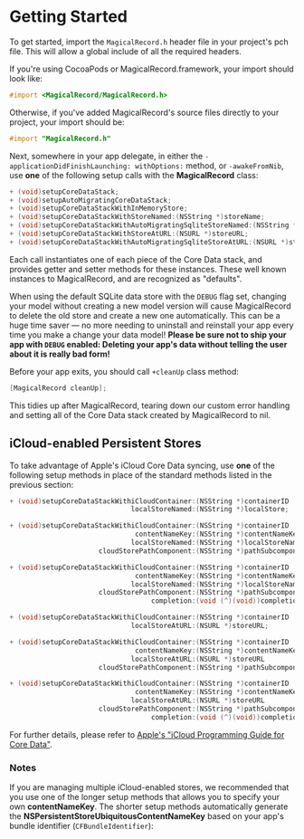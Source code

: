 # Getting Started

To get started, import the `MagicalRecord.h` header file in your project's pch file. This will allow a global include of all the required headers.

If you're using CocoaPods or MagicalRecord.framework, your import should look like:

```objective-c
#import <MagicalRecord/MagicalRecord.h>
```

Otherwise, if you've added MagicalRecord's source files directly to your project, your import should be:

```objective-c
#import "MagicalRecord.h"
```

Next, somewhere in your app delegate, in either the `- applicationDidFinishLaunching: withOptions:` method, or `-awakeFromNib`, use **one** of the following setup calls with the **MagicalRecord** class:

```objective-c
+ (void)setupCoreDataStack;
+ (void)setupAutoMigratingCoreDataStack;
+ (void)setupCoreDataStackWithInMemoryStore;
+ (void)setupCoreDataStackWithStoreNamed:(NSString *)storeName;
+ (void)setupCoreDataStackWithAutoMigratingSqliteStoreNamed:(NSString *)storeName;
+ (void)setupCoreDataStackWithStoreAtURL:(NSURL *)storeURL;
+ (void)setupCoreDataStackWithAutoMigratingSqliteStoreAtURL:(NSURL *)storeURL;
```

Each call instantiates one of each piece of the Core Data stack, and provides getter and setter methods for these instances. These well known instances to MagicalRecord, and are recognized as "defaults".

When using the default SQLite data store with the `DEBUG` flag set, changing your model without creating a new model version will cause MagicalRecord to delete the old store and create a new one automatically. This can be a huge time saver — no more needing to uninstall and reinstall your app every time you make a change your data model! **Please be sure not to ship your app with `DEBUG` enabled: Deleting your app's data without telling the user about it is really bad form!**

Before your app exits, you should call `+cleanUp` class method:

```objective-c
[MagicalRecord cleanUp];
```

This tidies up after MagicalRecord, tearing down our custom error handling and setting all of the Core Data stack created by MagicalRecord to nil.

## iCloud-enabled Persistent Stores

To take advantage of Apple's iCloud Core Data syncing, use **one** of the following setup methods in place of the standard methods listed in the previous section:

```objective-c
+ (void)setupCoreDataStackWithiCloudContainer:(NSString *)containerID
                              localStoreNamed:(NSString *)localStore;

+ (void)setupCoreDataStackWithiCloudContainer:(NSString *)containerID
                               contentNameKey:(NSString *)contentNameKey
                              localStoreNamed:(NSString *)localStoreName
                      cloudStorePathComponent:(NSString *)pathSubcomponent;

+ (void)setupCoreDataStackWithiCloudContainer:(NSString *)containerID
                               contentNameKey:(NSString *)contentNameKey
                              localStoreNamed:(NSString *)localStoreName
                      cloudStorePathComponent:(NSString *)pathSubcomponent
                                   completion:(void (^)(void))completion;

+ (void)setupCoreDataStackWithiCloudContainer:(NSString *)containerID
                              localStoreAtURL:(NSURL *)storeURL;

+ (void)setupCoreDataStackWithiCloudContainer:(NSString *)containerID
                               contentNameKey:(NSString *)contentNameKey
                              localStoreAtURL:(NSURL *)storeURL
                      cloudStorePathComponent:(NSString *)pathSubcomponent;

+ (void)setupCoreDataStackWithiCloudContainer:(NSString *)containerID
                               contentNameKey:(NSString *)contentNameKey
                              localStoreAtURL:(NSURL *)storeURL
                      cloudStorePathComponent:(NSString *)pathSubcomponent
                                   completion:(void (^)(void))completion;
```

For further details, please refer to [Apple's "iCloud Programming Guide for Core Data"](https://developer.apple.com/library/ios/documentation/DataManagement/Conceptual/UsingCoreDataWithiCloudPG/Introduction/Introduction.html#//apple_ref/doc/uid/TP40013491).


### Notes

If you are managing multiple iCloud-enabled stores, we recommended that you use one of the longer setup methods that allows you to specify your own **contentNameKey**. The shorter setup methods automatically generate the **NSPersistentStoreUbiquitousContentNameKey** based on your app's bundle identifier (`CFBundleIdentifier`):
